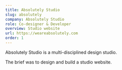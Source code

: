 ```yaml
---
title: Absolutely Studio
slug: absolutely
company: Absolutely Studio
role: Co-designer & Developer
overview: Studio website
url: https://weareabsolutely.com
order: 1
---
```


Absolutely Studio is a multi-disciplined design studio.

The brief was to design and build a studio website.
